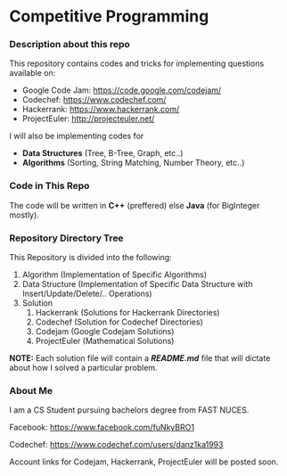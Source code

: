 # Competitive Programming

### Description about this repo

This repository contains codes and tricks for implementing questions available on:

- Google Code Jam: https://code.google.com/codejam/
- Codechef: https://www.codechef.com/
- Hackerrank: https://www.hackerrank.com/
- ProjectEuler: http://projecteuler.net/

I will also be implementing codes for 
- **Data Structures** (Tree, B-Tree, Graph, etc..)
- **Algorithms** (Sorting, String Matching, Number Theory, etc..)

### Code in This Repo

The code will be written in **C++** (preffered) else **Java** (for BigInteger mostly).

### Repository Directory Tree

This Repository is divided into the following:

1. Algorithm (Implementation of Specific Algorithms)
2. Data Structure (Implementation of Specific Data Structure with Insert/Update/Delete/.. Operations)
3. Solution
    1. Hackerrank (Solutions for Hackerrank Directories)
    2. Codechef (Solution for Codechef Directories)
    3. Codejam (Google Codejam Solutions)
    4. ProjectEuler (Mathematical Solutions)
    
**NOTE:** Each solution file will contain a ***README.md*** file that will dictate about how I solved a particular problem.

### About Me

I am a CS Student pursuing bachelors degree from FAST NUCES.

Facebook: https://www.facebook.com/fuNkyBRO1

Codechef: https://www.codechef.com/users/danz1ka1993

Account links for Codejam, Hackerrank, ProjectEuler will be posted soon.
